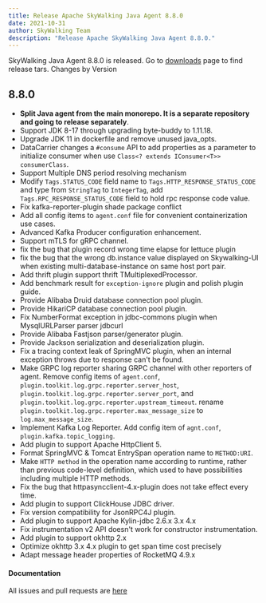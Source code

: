 ```yaml
---
title: Release Apache SkyWalking Java Agent 8.8.0
date: 2021-10-31
author: SkyWalking Team
description: "Release Apache SkyWalking Java Agent 8.8.0."
---
```


SkyWalking Java Agent 8.8.0 is released. Go to [downloads](/downloads) page to find release tars.
Changes by Version

## 8.8.0

- **Split Java agent from the main monorepo. It is a separate repository and going to release separately**.
- Support JDK 8-17 through upgrading byte-buddy to 1.11.18.
- Upgrade JDK 11 in dockerfile and remove unused java_opts.
- DataCarrier changes a `#consume` API to add properties as a parameter to initialize consumer when
  use `Class<? extends IConsumer<T>> consumerClass`.
- Support Multiple DNS period resolving mechanism
- Modify `Tags.STATUS_CODE` field name to `Tags.HTTP_RESPONSE_STATUS_CODE` and type from `StringTag` to `IntegerTag`, add `Tags.RPC_RESPONSE_STATUS_CODE` field to hold rpc response code value.
- Fix kafka-reporter-plugin shade package conflict
- Add all config items to `agent.conf` file for convenient containerization use cases.
- Advanced Kafka Producer configuration enhancement.
- Support mTLS for gRPC channel.
- fix the bug that plugin record wrong time elapse for lettuce plugin
- fix the bug that the wrong db.instance value displayed on Skywalking-UI when existing multi-database-instance on same host port pair.
- Add thrift plugin support thrift TMultiplexedProcessor.
- Add benchmark result for `exception-ignore` plugin and polish plugin guide.
- Provide Alibaba Druid database connection pool plugin.
- Provide HikariCP database connection pool plugin.
- Fix NumberFormat exception in jdbc-commons plugin when MysqlURLParser parser jdbcurl
- Provide Alibaba Fastjson parser/generator plugin.
- Provide Jackson serialization and deserialization plugin.
- Fix a tracing context leak of SpringMVC plugin, when an internal exception throws due to response can't be found.
- Make GRPC log reporter sharing GRPC channel with other reporters of agent. Remove config items of `agent.conf`, `plugin.toolkit.log.grpc.reporter.server_host`, `plugin.toolkit.log.grpc.reporter.server_port`, and `plugin.toolkit.log.grpc.reporter.upstream_timeout`.
  rename `plugin.toolkit.log.grpc.reporter.max_message_size` to `log.max_message_size`.
- Implement Kafka Log Reporter. Add config item of `agnt.conf`, `plugin.kafka.topic_logging`.
- Add plugin to support Apache HttpClient 5.
- Format SpringMVC & Tomcat EntrySpan operation name to `METHOD:URI`.
- Make `HTTP method` in the operation name according to runtime, rather than previous code-level definition, which used to have possibilities including multiple HTTP methods.
- Fix the bug that httpasyncclient-4.x-plugin does not take effect every time.
- Add plugin to support ClickHouse JDBC driver.
- Fix version compatibility for JsonRPC4J plugin.
- Add plugin to support Apache Kylin-jdbc 2.6.x 3.x 4.x
- Fix instrumentation v2 API doesn't work for constructor instrumentation.
- Add plugin to support okhttp 2.x
- Optimize okhttp 3.x 4.x plugin to get span time cost precisely
- Adapt message header properties of RocketMQ 4.9.x

#### Documentation

All issues and pull requests are [here](https://github.com/apache/skywalking/milestone/99?closed=1)
